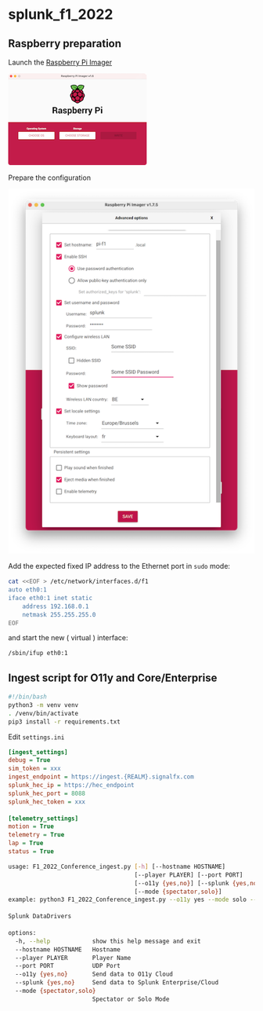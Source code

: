 # splunk_f1_2022

## Raspberry preparation

Launch the [Raspberry Pi Imager](https://www.raspberrypi.com/software/)

![Pi Imager](assets/pi-imager.png)

Prepare the configuration

![Settings](assets/settings.png)

Add the expected fixed IP address to the Ethernet port in `sudo` mode:

```sh
cat <<EOF > /etc/network/interfaces.d/f1
auto eth0:1
iface eth0:1 inet static
    address 192.168.0.1
    netmask 255.255.255.0
EOF
```

and start the new ( virtual ) interface:

```sh
/sbin/ifup eth0:1
```

## Ingest script for O11y and Core/Enterprise

```sh
#!/bin/bash
python3 -m venv venv
. /venv/bin/activate
pip3 install -r requirements.txt
```

Edit `settings.ini`

```ini
[ingest_settings]
debug = True
sim_token = xxx
ingest_endpoint = https://ingest.{REALM}.signalfx.com
splunk_hec_ip = https://hec_endpoint
splunk_hec_port = 8088
splunk_hec_token = xxx

[telemetry_settings]
motion = True
telemetry = True
lap = True
status = True
```

```sh
usage: F1_2022_Conference_ingest.py [-h] [--hostname HOSTNAME]
                                    [--player PLAYER] [--port PORT]
                                    [--o11y {yes,no}] [--splunk {yes,no}]
                                    [--mode {spectator,solo}]
example: python3 F1_2022_Conference_ingest.py --o11y yes --mode solo --player ex_test

Splunk DataDrivers

options:
  -h, --help            show this help message and exit
  --hostname HOSTNAME   Hostname
  --player PLAYER       Player Name
  --port PORT           UDP Port
  --o11y {yes,no}       Send data to O11y Cloud
  --splunk {yes,no}     Send data to Splunk Enterprise/Cloud
  --mode {spectator,solo}
                        Spectator or Solo Mode
```
